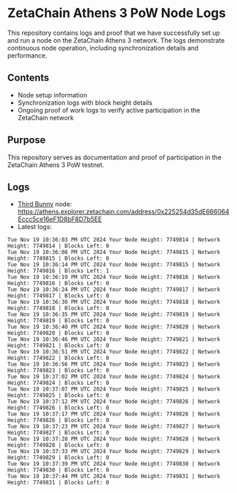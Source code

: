 # ZetaChain Athens 3 PoW Node Logs
This repository contains logs and proof that we have successfully set up and run a node on the ZetaChain Athens 3 network. The logs demonstrate continuous node operation, including synchronization details and performance.

## Contents
- Node setup information
- Synchronization logs with block height details
- Ongoing proof of work logs to verify active participation in the ZetaChain network

## Purpose
This repository serves as documentation and proof of participation in the ZetaChain Athens 3 PoW testnet.

## Logs

- [Third Bunny](https://thirdbunny.xyz/) node: https://athens.explorer.zetachain.com/address/0x225254d35dE666064Eccc5ce16eF1D8bF8D7b5EE
- Latest logs:
```
Tue Nov 19 10:36:03 PM UTC 2024 Your Node Height: 7749814 | Network Height: 7749814 | Blocks Left: 0
Tue Nov 19 10:36:08 PM UTC 2024 Your Node Height: 7749815 | Network Height: 7749815 | Blocks Left: 0
Tue Nov 19 10:36:14 PM UTC 2024 Your Node Height: 7749815 | Network Height: 7749816 | Blocks Left: 1
Tue Nov 19 10:36:19 PM UTC 2024 Your Node Height: 7749816 | Network Height: 7749816 | Blocks Left: 0
Tue Nov 19 10:36:24 PM UTC 2024 Your Node Height: 7749817 | Network Height: 7749817 | Blocks Left: 0
Tue Nov 19 10:36:30 PM UTC 2024 Your Node Height: 7749818 | Network Height: 7749818 | Blocks Left: 0
Tue Nov 19 10:36:35 PM UTC 2024 Your Node Height: 7749819 | Network Height: 7749819 | Blocks Left: 0
Tue Nov 19 10:36:40 PM UTC 2024 Your Node Height: 7749820 | Network Height: 7749820 | Blocks Left: 0
Tue Nov 19 10:36:46 PM UTC 2024 Your Node Height: 7749821 | Network Height: 7749821 | Blocks Left: 0
Tue Nov 19 10:36:51 PM UTC 2024 Your Node Height: 7749822 | Network Height: 7749822 | Blocks Left: 0
Tue Nov 19 10:36:56 PM UTC 2024 Your Node Height: 7749823 | Network Height: 7749823 | Blocks Left: 0
Tue Nov 19 10:37:02 PM UTC 2024 Your Node Height: 7749824 | Network Height: 7749824 | Blocks Left: 0
Tue Nov 19 10:37:07 PM UTC 2024 Your Node Height: 7749825 | Network Height: 7749825 | Blocks Left: 0
Tue Nov 19 10:37:12 PM UTC 2024 Your Node Height: 7749826 | Network Height: 7749826 | Blocks Left: 0
Tue Nov 19 10:37:17 PM UTC 2024 Your Node Height: 7749826 | Network Height: 7749826 | Blocks Left: 0
Tue Nov 19 10:37:23 PM UTC 2024 Your Node Height: 7749827 | Network Height: 7749827 | Blocks Left: 0
Tue Nov 19 10:37:28 PM UTC 2024 Your Node Height: 7749828 | Network Height: 7749828 | Blocks Left: 0
Tue Nov 19 10:37:33 PM UTC 2024 Your Node Height: 7749829 | Network Height: 7749829 | Blocks Left: 0
Tue Nov 19 10:37:39 PM UTC 2024 Your Node Height: 7749830 | Network Height: 7749830 | Blocks Left: 0
Tue Nov 19 10:37:44 PM UTC 2024 Your Node Height: 7749831 | Network Height: 7749831 | Blocks Left: 0
```
